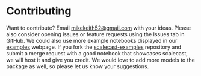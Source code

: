 # Contributing

Want to contribute? Email mikekeith52@gmail.com with your ideas. Please also consider opening issues or feature requests using the Issues tab in GitHub. We could also use more example notebooks displayed in our [examples](https://scalecast-examples.readthedocs.io/en/latest/) webpage. If you fork the [scalecast-examples](https://github.com/mikekeith52/scalecast-examples) repository and submit a merge request with a good notebook that showcases scalecast, we will host it and give you credit. We would love to add more models to the package as well, so please let us know your suggestions. 